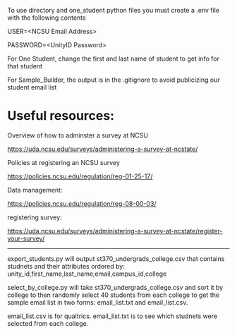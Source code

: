 To use directory and one_student python files you must create a .env file with the following contents

USER=\<NCSU Email Address\>

PASSWORD=\<UnityID Password\>

For One Student, change the first and last name of student to get info for that student

For Sample_Builder, the output is in the .gitignore to avoid publicizing our student email list

# Useful resources:

Overview of how to adminster a survey at NCSU

https://uda.ncsu.edu/surveys/administering-a-survey-at-ncstate/

Policies at registering an NCSU survey

https://policies.ncsu.edu/regulation/reg-01-25-17/

Data management:

https://policies.ncsu.edu/regulation/reg-08-00-03/

registering survey:

https://uda.ncsu.edu/surveys/administering-a-survey-at-ncstate/register-your-survey/

-------------------------------------------------------------------------------------------

export_students.py will output st370_undergrads_college.csv that contains studnets and their attributes ordered by: unity_id,first_name,last_name,email,campus_id,college

select_by_college.py will take st370_undergrads_college.csv and sort it by college to then randomly select 40 students from each college to get the sample email list in two forms: email_list.txt and email_list.csv. 

email_list.csv is for qualtrics. email_list.txt is to see which studnets were selected from each college. 